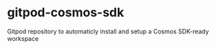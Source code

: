 # gitpod-cosmos-sdk
Gitpod repository to automaticly install and setup a Cosmos SDK-ready workspace
